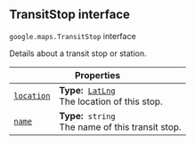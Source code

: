 
<devsite-heading text=" TransitStop interface" for="TransitStop" level="h2" link="" toc="" back-to-top=""><h2 id="TransitStop" is-upgraded="">TransitStop interface</h2></devsite-heading>
<p>
<code translate="no" dir="ltr"><span itemprop="path">google.maps</span>.<span itemprop="name">TransitStop</span></code>
interface
</p>
<p>Details about a transit stop or station.</p>
<div class="devsite-table-wrapper"><table class="properties responsive" summary="interface TransitStop - Properties">
<thead>
<tr><th colspan="2">Properties</th>
</tr></thead>
<tbody>
<tr id="TransitStop.location">
<td itemprop="property"><code translate="no" dir="ltr"><a class="secret-link" href="#TransitStop.location"><span>location</span></a></code></td>
<td><div><strong>Type:</strong>&nbsp; <code translate="no" dir="ltr"><a href="LatLng.md">LatLng</a></code></div>
<div class="desc">The location of this stop.</div></td>
</tr>
<tr id="TransitStop.name">
<td itemprop="property"><code translate="no" dir="ltr"><a class="secret-link" href="#TransitStop.name"><span>name</span></a></code></td>
<td><div><strong>Type:</strong>&nbsp; <code translate="no" dir="ltr">string</code></div>
<div class="desc">The name of this transit stop.</div></td>
</tr>
</tbody>
</table></div>
<script src="replace_links.js"></script>
